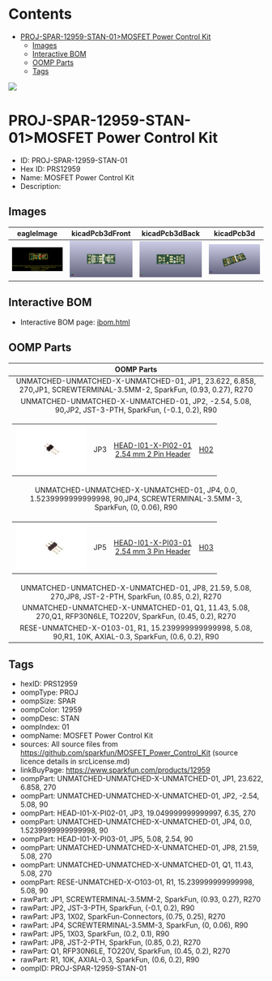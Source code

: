 



Contents
========

* [PROJ-SPAR-12959-STAN-01>MOSFET Power Control Kit](#proj-spar-12959-stan-01mosfet-power-control-kit)
	* [Images](#images)
	* [Interactive BOM](#interactive-bom)
	* [OOMP Parts](#oomp-parts)
	* [Tags](#tags)
  
![][im]
# PROJ-SPAR-12959-STAN-01>MOSFET Power Control Kit

- ID: PROJ-SPAR-12959-STAN-01
- Hex ID: PRS12959
- Name: MOSFET Power Control Kit
- Description: 

## Images
  
  

|eagleImage|kicadPcb3dFront|kicadPcb3dBack|kicadPcb3d|
| :---: | :---: | :---: | :---: |
|[![eagleImage](eagleImage_140.png)](eagleImage_600.png)|[![kicadPcb3dFront](kicadPcb3dFront_140.png)](kicadPcb3dFront_600.png)|[![kicadPcb3dBack](kicadPcb3dBack_140.png)](kicadPcb3dBack_600.png)|[![kicadPcb3d](kicadPcb3d_140.png)](kicadPcb3d_600.png)|

## Interactive BOM

- Interactive BOM page: [ibom.html](kicad/bom/ibom.html)

## OOMP Parts
  

|OOMP Parts|
| :---: |
|UNMATCHED-UNMATCHED-X-UNMATCHED-01, JP1, 23.622, 6.858, 270,JP1, SCREWTERMINAL-3.5MM-2, SparkFun, (0.93, 0.27), R270|
|UNMATCHED-UNMATCHED-X-UNMATCHED-01, JP2, -2.54, 5.08, 90,JP2, JST-3-PTH, SparkFun, (-0.1, 0.2), R90|
|<table><tr><td>![HEAD-I01-X-PI02-01](https://raw.githubusercontent.com/oomlout/oomlout_OOMP_parts/main/HEAD-I01-X-PI02-01/image_140.jpg)</td><td> JP3</td><td>[HEAD-I01-X-PI02-01<br>2.54 mm 2 Pin Header](https://github.com/oomlout/oomlout_OOMP_parts/tree/main/HEAD-I01-X-PI02-01/)</td><td>[H02](https://github.com/oomlout/oomlout_OOMP_parts/tree/main/HEAD-I01-X-PI02-01/)</td></tr></table>|
|UNMATCHED-UNMATCHED-X-UNMATCHED-01, JP4, 0.0, 1.5239999999999998, 90,JP4, SCREWTERMINAL-3.5MM-3, SparkFun, (0, 0.06), R90|
|<table><tr><td>![HEAD-I01-X-PI03-01](https://raw.githubusercontent.com/oomlout/oomlout_OOMP_parts/main/HEAD-I01-X-PI03-01/image_140.jpg)</td><td> JP5</td><td>[HEAD-I01-X-PI03-01<br>2.54 mm 3 Pin Header](https://github.com/oomlout/oomlout_OOMP_parts/tree/main/HEAD-I01-X-PI03-01/)</td><td>[H03](https://github.com/oomlout/oomlout_OOMP_parts/tree/main/HEAD-I01-X-PI03-01/)</td></tr></table>|
|UNMATCHED-UNMATCHED-X-UNMATCHED-01, JP8, 21.59, 5.08, 270,JP8, JST-2-PTH, SparkFun, (0.85, 0.2), R270|
|UNMATCHED-UNMATCHED-X-UNMATCHED-01, Q1, 11.43, 5.08, 270,Q1, RFP30N6LE, TO220V, SparkFun, (0.45, 0.2), R270|
|RESE-UNMATCHED-X-O103-01, R1, 15.239999999999998, 5.08, 90,R1, 10K, AXIAL-0.3, SparkFun, (0.6, 0.2), R90|

## Tags

- hexID: PRS12959
- oompType: PROJ
- oompSize: SPAR
- oompColor: 12959
- oompDesc: STAN
- oompIndex: 01
- oompName: MOSFET Power Control Kit
- sources: All source files from https://github.com/sparkfun/MOSFET_Power_Control_Kit (source licence details in srcLicense.md)
- linkBuyPage: https://www.sparkfun.com/products/12959
- oompPart: UNMATCHED-UNMATCHED-X-UNMATCHED-01, JP1, 23.622, 6.858, 270
- oompPart: UNMATCHED-UNMATCHED-X-UNMATCHED-01, JP2, -2.54, 5.08, 90
- oompPart: HEAD-I01-X-PI02-01, JP3, 19.049999999999997, 6.35, 270
- oompPart: UNMATCHED-UNMATCHED-X-UNMATCHED-01, JP4, 0.0, 1.5239999999999998, 90
- oompPart: HEAD-I01-X-PI03-01, JP5, 5.08, 2.54, 90
- oompPart: UNMATCHED-UNMATCHED-X-UNMATCHED-01, JP8, 21.59, 5.08, 270
- oompPart: UNMATCHED-UNMATCHED-X-UNMATCHED-01, Q1, 11.43, 5.08, 270
- oompPart: RESE-UNMATCHED-X-O103-01, R1, 15.239999999999998, 5.08, 90
- rawPart: JP1, SCREWTERMINAL-3.5MM-2, SparkFun, (0.93, 0.27), R270
- rawPart: JP2, JST-3-PTH, SparkFun, (-0.1, 0.2), R90
- rawPart: JP3, 1X02, SparkFun-Connectors, (0.75, 0.25), R270
- rawPart: JP4, SCREWTERMINAL-3.5MM-3, SparkFun, (0, 0.06), R90
- rawPart: JP5, 1X03, SparkFun, (0.2, 0.1), R90
- rawPart: JP8, JST-2-PTH, SparkFun, (0.85, 0.2), R270
- rawPart: Q1, RFP30N6LE, TO220V, SparkFun, (0.45, 0.2), R270
- rawPart: R1, 10K, AXIAL-0.3, SparkFun, (0.6, 0.2), R90
- oompID: PROJ-SPAR-12959-STAN-01



[im]: kicadPcb3d_450.png
